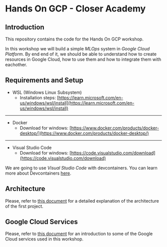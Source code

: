 # Hands On GCP - Closer Academy

## Introduction

This repository contains the code for the Hands On GCP workshop.

In this workshop we will build a simple *MLOps* system in *Google Cloud Platform*. By end end of it, we should be able to understand how to create resources in Google Cloud, how to use them and how to integrate them with eachother.

## Requirements and Setup

- WSL (Windows Linux Subsystem)
    - Installation steps: [https://learn.microsoft.com/en-us/windows/wsl/install](https://learn.microsoft.com/en-us/windows/wsl/install)

----

- Docker
    - Download for windows: [https://www.docker.com/products/docker-desktop/](https://www.docker.com/products/docker-desktop/)

----

- Visual Studio Code
    - Download for windows: [https://code.visualstudio.com/download](https://code.visualstudio.com/download)

We are going to use *Visual Studio Code* with devcontainers.
You can learn more about Devcontainers [here](https://code.visualstudio.com/docs/devcontainers/containers).

## Architecture

Please, refer to [this document](./architecture/simplemlops.md) for a detailed explanation of the architecture of the first project.

## Google Cloud Services

Please, refer to [this document](./services/index.md) for an introduction to some of the Google Cloud services used in this workshop.